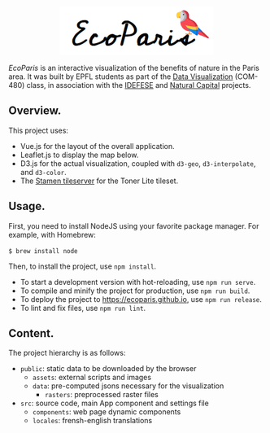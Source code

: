 <p align="center" style="margin-bottom: 1em;">
    <img src="logo.png">
</p>

_EcoParis_ is an interactive visualization of the benefits of nature in the Paris area. It was built by EPFL students as part of the [Data Visualization](https://edu.epfl.ch/coursebook/en/data-visualization-COM-480) (COM-480) class, in association with the [IDEFESE](https://idefese.wordpress.com/) and [Natural Capital](https://naturalcapitalproject.stanford.edu/) projects.

## Overview.

This project uses:
- Vue.js for the layout of the overall application.
- Leaflet.js to display the map below.
- D3.js for the actual visualization, coupled with `d3-geo`, `d3-interpolate`, and `d3-color`.
- The [Stamen tileserver](http://maps.stamen.com) for the Toner Lite tileset.


## Usage.

First, you need to install NodeJS using your favorite package manager. For example, with Homebrew:

`$ brew install node`

Then, to install the project, use `npm install`.

- To start a development version with hot-reloading, use `npm run serve`.
- To compile and minify the project for production, use `npm run build`.
- To deploy the project to https://ecoparis.github.io, use `npm run release`.
- To lint and fix files, use `npm run lint`.

## Content.

The project hierarchy is as follows:

- `public`: static data to be downloaded by the browser
    - `assets`: external scripts and images
    - `data`: pre-computed jsons necessary for the visualization
        - `rasters`: preprocessed raster files
- `src`: source code, main App component and settings file
    - `components`: web page dynamic components
    - `locales`: frensh-english translations
